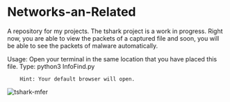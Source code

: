 # Networks-an-Related

A repository for my projects. The tshark project is a work in progress. Right now, you are able to view the packets of a captured file and soon,
you will be able to see the packets of malware automatically.

Usage:  Open your terminal in the same location that you have placed this file.
        Type: python3 InfoFind.py
        
        Hint: Your default browser will open.

![tshark-mfer](https://github.com/CatchMeOutsid3/Networks-an-Related/assets/114786902/ed1c1e8f-ff93-48c0-a6e4-61ce99599054)

